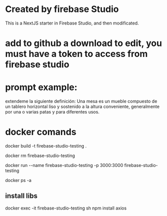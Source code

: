 # Created by firebase Studio
This is a NextJS starter in Firebase Studio, and then modificated.

# add to github a download to edit, you must have a token to access from firebase studio

# prompt example: 
extendeme la siguiente definición: Una mesa es un mueble compuesto de un tablero horizontal liso y sostenido a la altura conveniente, generalmente por una o varias patas y para diferentes usos.


# docker comands
docker build -t firebase-studio-testing .

docker rm firebase-studio-testing

docker run --name firebase-studio-testing -p 3000:3000 firebase-studio-testing

docker ps -a

## install libs
docker exec -it firebase-studio-testing sh
npm install axios

